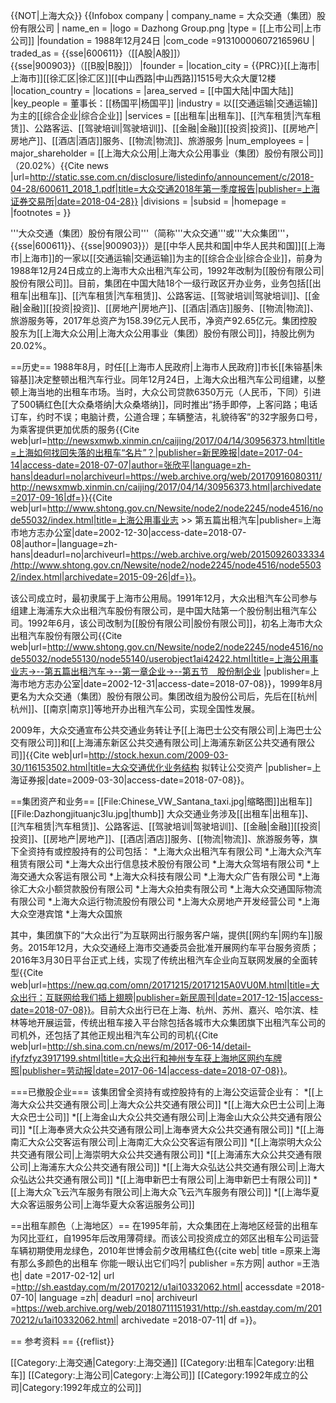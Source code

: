 {{NOT|上海大众}}
{{Infobox company
| company_name   = 大众交通（集团）股份有限公司
| name_en = 
|logo             = Dazhong Group.png
|type             = [[上市公司|上市公司]]
|foundation       = 1988年12月24日
|com_code =91310000607216596U 
| traded_as           = {{sse|600611}}（[[A股|A股]]）<br>{{sse|900903}}（[[B股|B股]]）
|founder          = 
|location_city    = {{PRC}}[[上海市|上海市]][[徐汇区|徐汇区]][[中山西路|中山西路]]1515号大众大厦12楼 
|location_country = 
|locations        = <!-- Number of locations the company has physical properties, expressed as a number, with the applicable year in parentheses -->
|area_served      = [[中国大陆|中国大陆]]
|key_people       = 董事长：[[杨国平|杨国平]]
|industry         = 以[[交通运输|交通运输]]为主的[[综合企业|综合企业]]
|services         = [[出租车|出租车]]、[[汽车租赁|汽车租赁]]、公路客运、[[驾驶培训|驾驶培训]]、[[金融|金融]][[投资|投资]]、[[房地产|房地产]]、[[酒店|酒店]]服务、[[物流|物流]]、旅游服务
|num_employees    = 
| major_shareholder   = [[上海大众公用|上海大众公用事业（集团）股份有限公司]]（20.02%）<ref name=sse>{{Cite news |url=http://static.sse.com.cn/disclosure/listedinfo/announcement/c/2018-04-28/600611_2018_1.pdf|title=大众交通2018年第一季度报告|publisher=上海证券交易所|date=2018-04-28}}</ref>
|divisions        = 
|subsid           = 
|homepage         = 
|footnotes        = 
}}

'''大众交通（集团）股份有限公司'''（简称'''大众交通'''或'''大众集团'''，{{sse|600611}}、{{sse|900903}}）是[[中华人民共和国|中华人民共和国]][[上海市|上海市]]的一家以[[交通运输|交通运输]]为主的[[综合企业|综合企业]]，前身为1988年12月24日成立的上海市大众出租汽车公司，1992年改制为[[股份有限公司|股份有限公司]]。目前，集团在中国大陆18个一级行政区开办业务，业务包括[[出租车|出租车]]、[[汽车租赁|汽车租赁]]、公路客运、[[驾驶培训|驾驶培训]]、[[金融|金融]][[投资|投资]]、[[房地产|房地产]]、[[酒店|酒店]]服务、[[物流|物流]]、旅游服务等，2017年总资产为158.39亿元人民币，净资产92.65亿元。集团控股股东为[[上海大众公用|上海大众公用事业（集团）股份有限公司]]，持股比例为20.02%<ref name=sse/>。

==历史==
1988年8月，时任[[上海市人民政府|上海市人民政府]]市长[[朱镕基|朱镕基]]决定整顿出租汽车行业。同年12月24日，上海大众出租汽车公司组建，以整顿上海当地的出租车市场。当时，大众公司贷款6350万元（人民币，下同）引进了500辆红色[[大众桑塔纳|大众桑塔纳]]，同时推出“扬手即停，上客问路；电话订车，约时不误；电脑计费，公道合理；车辆整洁，礼貌待客”的32字服务口号，为乘客提供更加优质的服务<ref name=xinmin>{{Cite web|url=http://newsxmwb.xinmin.cn/caijing/2017/04/14/30956373.html|title=上海如何找回失落的出租车“名片”？|publisher=新民晚报|date=2017-04-14|access-date=2018-07-07|author=张欣平|language=zh-hans|deadurl=no|archiveurl=https://web.archive.org/web/20170916080311/http://newsxmwb.xinmin.cn/caijing/2017/04/14/30956373.html|archivedate=2017-09-16|df=}}</ref><ref name=shtong1>{{Cite web|url=http://www.shtong.gov.cn/Newsite/node2/node2245/node4516/node55032/index.html|title=上海公用事业志 >> 第五篇出租汽车|publisher=上海市地方志办公室|date=2002-12-30|access-date=2018-07-08|author=|language=zh-hans|deadurl=no|archiveurl=https://web.archive.org/web/20150926033334/http://www.shtong.gov.cn/Newsite/node2/node2245/node4516/node55032/index.html|archivedate=2015-09-26|df=}}</ref>。

该公司成立时，最初隶属于上海市公用局。1991年12月，大众出租汽车公司参与组建上海浦东大众出租汽车股份有限公司，是中国大陆第一个股份制出租汽车公司。1992年6月，该公司改制为[[股份有限公司|股份有限公司]]，初名上海市大众出租汽车股份有限公司<ref name=shtong2>{{Cite web|url=http://www.shtong.gov.cn/Newsite/node2/node2245/node4516/node55032/node55130/node55140/userobject1ai42422.html|title=上海公用事业志->--第五篇出租汽车->--第一章企业->--第五节　股份制企业 |publisher=上海市地方志办公室|date=2002-12-31|access-date=2018-07-08}}</ref>，1999年8月更名为大众交通（集团）股份有限公司。集团改组为股份公司后，先后在[[杭州|杭州]]、[[南京|南京]]等地开办出租汽车公司，实现全国性发展<ref name=shtong2/>。

2009年，大众交通宣布公共交通业务转让予[[上海巴士公交有限公司|上海巴士公交有限公司]]和[[上海浦东新区公共交通有限公司|上海浦东新区公共交通有限公司]]<ref>{{Cite web|url=http://stock.hexun.com/2009-03-30/116153502.html|title=大众交通优化业务结构 拟转让公交资产 |publisher=上海证券报|date=2009-03-30|access-date=2018-07-08}}</ref>。

==集团资产和业务==
[[File:Chinese_VW_Santana_taxi.jpg|缩略图]]出租车]]
[[File:Dazhongjituanjc3lu.jpg|thumb]]
大众交通业务涉及[[出租车|出租车]]、[[汽车租赁|汽车租赁]]、公路客运、[[驾驶培训|驾驶培训]]、[[金融|金融]][[投资|投资]]、[[房地产|房地产]]、[[酒店|酒店]]服务、[[物流|物流]]、旅游服务等，旗下全资持有或控股持有的公司包括：
*上海大众出租汽车有限公司
*上海大众汽车租赁有限公司
*上海大众出行信息技术股份有限公司
*上海大众驾培有限公司
*上海交通大众客运有限公司
*上海大众科技有限公司
*上海大众广告有限公司
*上海徐汇大众小额贷款股份有限公司
*上海大众拍卖有限公司
*上海大众交通国际物流有限公司
*上海大众运行物流股份有限公司
*上海大众房地产开发经营公司
*上海大众空港宾馆
*上海大众国旅

其中，集团旗下的“大众出行”为互联网出行服务客户端，提供[[网约车|网约车]]服务。2015年12月，大众交通经上海市交通委员会批准开展网约车平台服务资质；2016年3月30日平台正式上线，实现了传统出租汽车企业向互联网发展的全面转型<ref>{{Cite web|url=https://new.qq.com/omn/20171215/20171215A0VU0M.html|title=大众出行：互联网给我们插上翅膀|publisher=新民周刊|date=2017-12-15|access-date=2018-07-08}}</ref>。目前大众出行已在上海、杭州、苏州、嘉兴、哈尔滨、桂林等地开展运营，传统出租车接入平台除包括各城市大众集团旗下出租汽车公司的司机外，还包括了其他正规出租汽车公司的司机<ref>{{Cite web|url=http://sh.sina.com.cn/news/m/2017-06-14/detail-ifyfzfyz3917199.shtml|title=大众出行和神州专车获上海地区网约车牌照|publisher=劳动报|date=2017-06-14|access-date=2018-07-08}}</ref>。

===已撤股企业===
该集团曾全资持有或控股持有的上海公交运营企业有：
*[[上海大众公共交通有限公司|上海大众公共交通有限公司]]
*[[上海大众巴士公司|上海大众巴士公司]]
*[[上海金山大众公共交通有限公司|上海金山大众公共交通有限公司]]
*[[上海奉贤大众公共交通有限公司|上海奉贤大众公共交通有限公司]]
*[[上海南汇大众公交客运有限公司|上海南汇大众公交客运有限公司]]
*[[上海崇明大众公共交通有限公司|上海崇明大众公共交通有限公司]]
*[[上海浦东大众公共交通有限公司|上海浦东大众公共交通有限公司]]
*[[上海大众弘达公共交通有限公司|上海大众弘达公共交通有限公司]]
*[[上海申新巴士有限公司|上海申新巴士有限公司]]
*[[上海大众飞云汽车服务有限公司|上海大众飞云汽车服务有限公司]]
*[[上海华夏大众客运服务公司|上海华夏大众客运服务公司]]

==出租车颜色（上海地区）==
在1995年前，大众集团在上海地区经营的出租车为冈比亚红，自1995年后改用薄荷绿。而该公司投资成立的郊区出租车公司运营车辆初期使用龙绿色，2010年世博会前夕改用橘红色<ref>{{cite web| title =原来上海有那么多颜色的出租车 你能一眼认出它们吗?| publisher =东方网| author =王浩也| date =2017-02-12| url =http://sh.eastday.com/m/20170212/u1ai10332062.html| accessdate =2018-07-10| language =zh| deadurl =no| archiveurl =https://web.archive.org/web/20180711151931/http://sh.eastday.com/m/20170212/u1ai10332062.html| archivedate =2018-07-11| df =}}</ref>。

== 参考资料 ==
{{reflist}}

[[Category:上海交通|Category:上海交通]]
[[Category:出租车|Category:出租车]]
[[Category:上海公司|Category:上海公司]]
[[Category:1992年成立的公司|Category:1992年成立的公司]]